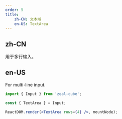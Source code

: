 ```yaml
---
order: 5
title:
    zh-CN: 文本域
    en-US: TextArea
---
```


## zh-CN

用于多行输入。

## en-US

For multi-line input.

````jsx
import { Input } from 'zeal-cube';

const { TextArea } = Input;

ReactDOM.render(<TextArea rows={4} />, mountNode);
````
